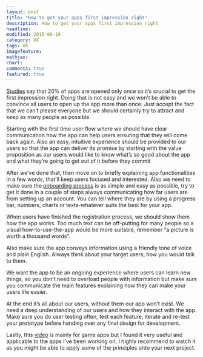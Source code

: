 ```yaml
---
layout: post
title: "How to get your apps first impression right"
description: How to get your apps first impression right
headline:
modified: 2015-09-19
category: UX
tags: UX
imagefeature:
mathjax:
chart:
comments: true
featured: true
---
```


[Studies](https://www.google.co.nz/search?q=stats+apps+used+once&oq=stats+apps+used+once&aqs=chrome..69i57.12199j0j4&sourceid=chrome&es_sm=91&ie=UTF-8) say that 20% of apps are opened only once so it’s crucial to get the first impression right. Doing that is not easy and we won’t be able to convince all users to open up the app more than once.
Just accept the fact that we can’t please everyone but we should certainly try to attract and keep as many people as possible.

Starting with the first time user flow where we should have clear communication how the app can help users ensuring that they will come back again. Also an easy, intuitive  experience should be provided to our users so that the app can deliver its promise by starting with the value proposition as our users would like to know what’s so good about the app and what they’re going to get out of it before they commit

After we’ve done that, then move on to briefly explaining app functionalities in a few words, that’ll keep users focused and interested. 
Also we need to make sure the [onboarding process](https://help.optimizely.com/hc/en-us/articles/203430454-Mobile-optimization-ideas-Onboarding-flow-and-new-user-experience) is as simple and easy as possible, try to get it done in a couple of steps always communicating how far users are from setting up an account. You can tell where they are by using a progress bar, numbers, charts or texts-whatever suits the best for your app.

When users have finished the registration process, we should show them how the app works. Too much text can be off-putting for many people so a visual how-to-use-the-app would be more suitable, remember “a picture is worth a thousand words”.

Also make sure the app conveys information using a friendly tone of voice and plain English. Always think about your target users, how you would talk to them. 

We want the app to be an ongoing experience where users can learn new things, so you don’t need to overload people with information but make sure you communicate the main features explaining how they can make your users life easier.

At the end it’s all about our users, without them our app won’t exist. We need a deep understanding of our users and how they interact with the app. Make sure you do user testing often, test each feature, iterate and re-test your prototype before handing over any final design for development.

Lastly, this [video](https://www.youtube.com/watch?v=BCPcn-Q5nKE) is mainly for game apps but I found it very useful and applicable to the apps I’ve been working on, I highly recommend to watch it as you might be able to apply some of the principles onto your next project.
